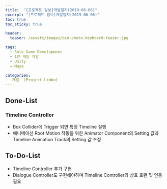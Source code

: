 ```yaml
---
title:  "[프로젝트 림보]개발일지(2019-06-06)"
excerpt: "[프로젝트 림보]개발일지(2019-06-06)"
toc: true
toc_sticky: true

header:
  teaser: /assets/images/bio-photo-keyboard-teaser.jpg

tags:
  - Solo Game Development
  - 1인 게임 개발
  - Unity
  - Maya

categories:
  -개발  [Project Limbo]
---
```


## Done-List

### Timeline Controller
- Box Collider에 Trigger 되면 특정 Timeline 실행
- 애니메이션 Root Motion 작동을 위한 Animator Component의 Setting 값과 Timeline Animation Track의 Setting 값 조정

## To-Do-List
- Timeline Controller 추가 구현
- Dialogue Controller도 구현해야하며 Timeline Controller와 상호 호환 및 연동 필요



